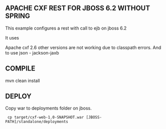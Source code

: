 ## APACHE CXF REST FOR JBOSS 6.2 WITHOUT SPRING

This example configures a rest with call to ejb on jboss 6.2

It uses
 
Apache cxf 2.6 other versions are not working due to classpath errors.
And to use json - jackson-jaxb



## COMPILE

mvn clean install

## DEPLOY

Copy war to deployments folder on jboss.

```
 cp target/cxf-web-1.0-SNAPSHOT.war [JBOSS-PATH]/standalone/deployments
```


## 


